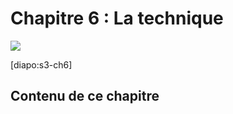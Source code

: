 # Chapitre 6 : La technique

![](https://live.staticflickr.com/8145/7137287911_5dd1e91b0d_k.jpg)

[diapo:s3-ch6]

## Contenu de ce chapitre

<script>subPages()</script>